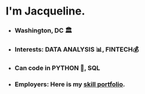 # I'm Jacqueline.

* ### Washington, DC 🏛️
* ### Interests: **DATA ANALYSIS** 📊, **FINTECH**💰
* ### Can code in **PYTHON** 🐍, **SQL**
* ### Employers: Here is my [skill portfolio](https://github.com/jacqrayn/data_analysis_code_skill_portfolio).



